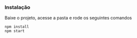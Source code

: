 ### Instalação

Baixe o projeto, acesse a pasta e rode os seguintes comandos

```
npm install
npm start
```